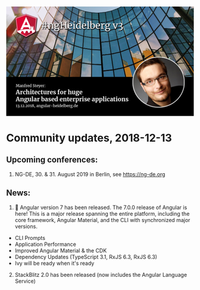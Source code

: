 ![ngHeidelbergv3.jpg](ngHeidelbergv3.jpg)

# Community updates, 2018-12-13

## Upcoming conferences:

1. NG-DE, 30. & 31. August 2019 in Berlin, see https://ng-de.org 
<!--1. Angular.Schule 4 days advanced workshop, 18.-21. September 2018 in Heidelberg, see https://angular.schule/schulungen/heidelberg -->


## News:

1. :rocket: Angular version 7 has been released. The 7.0.0 release of Angular is here! This is a major release spanning the entire platform, including the core framework, Angular Material, and the CLI with synchronized major versions.
  * CLI Prompts
  * Application Performance
  * Improved Angular Material & the CDK
  * Dependency Updates (TypeScript 3.1, RxJS 6.3, RxJS 6.3)
  * Ivy will be ready when it's ready

2. StackBlitz 2.0 has been released (now includes the Angular Language Service)
